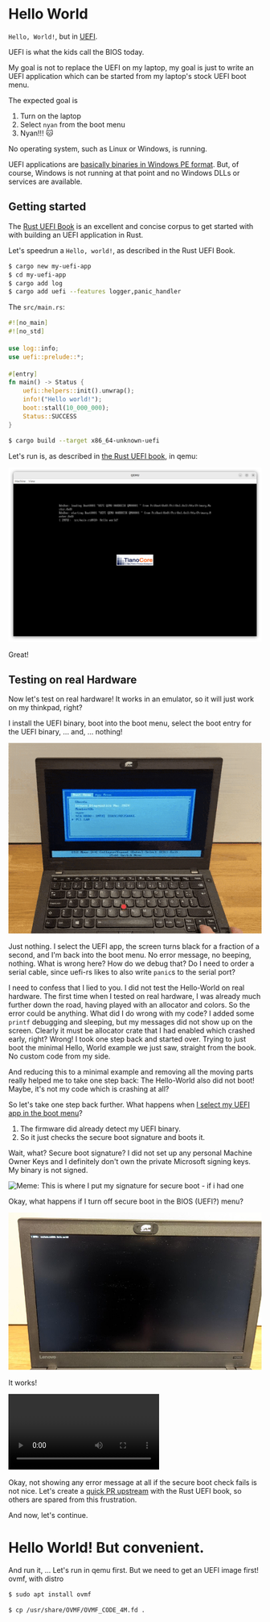 # Hello World

`Hello, World!`, but in [UEFI](https://en.wikipedia.org/wiki/UEFI).

UEFI is what the kids call the BIOS today.

My goal is not to replace the UEFI on my laptop, my goal is just to write an UEFI application which can be started from my laptop's stock UEFI boot menu.

The expected goal is

1. Turn on the laptop
2. Select `nyan` from the boot menu
3. Nyan!!! :cat:

No operating system, such as Linux or Windows, is running.

UEFI applications are [basically binaries in Windows PE format](https://wiki.osdev.org/UEFI#Binary_Format).
But, of course, Windows is not running at that point and no Windows DLLs or services are available.

## Getting started

The [Rust UEFI Book](https://rust-osdev.github.io/uefi-rs/) is an excellent and concise corpus to get started with with building an UEFI application in Rust.

Let's speedrun a `Hello, world!`, as described in the Rust UEFI Book.

```bash
$ cargo new my-uefi-app
$ cd my-uefi-app
$ cargo add log
$ cargo add uefi --features logger,panic_handler
```

The `src/main.rs`:

```rust
#![no_main]
#![no_std]

use log::info;
use uefi::prelude::*;

#[entry]
fn main() -> Status {
    uefi::helpers::init().unwrap();
    info!("Hello world!");
    boot::stall(10_000_000);
    Status::SUCCESS
}
```

```bash
$ cargo build --target x86_64-unknown-uefi
```

Let's run is, as described in [the Rust UEFI book](https://rust-osdev.github.io/uefi-rs/tutorial/vm.html), in qemu:

![running Hello, World in qemu](img/qemu.png)

Great!


## Testing on real Hardware

Now let's test on real hardware!
It works in an emulator, so it will just work on my thinkpad, right?

I install the UEFI binary, boot into the boot menu, select the boot entry for the UEFI binary, ... and, ... nothing!

![selecting and running the application, but nothing happens](img/hello_world_secureboot.gif)

<!--
<video src="https://github.com/user-attachments/assets/80e30647-7129-43c1-b4b5-95985fba8be7" controls>
</video>
-->

Just nothing.
I select the UEFI app, the screen turns black for a fraction of a second, and I'm back into the boot menu.
No error message, no beeping, nothing.
What is wrong here?
How do we debug that?
Do I need to order a serial cable, since uefi-rs likes to also write `panic`s to the serial port?

I need to confess that I lied to you.
I did not test the Hello-World on real hardware.
The first time when I tested on real hardware, I was already much further down the road, having played with an allocator and colors.
So the error could be anything.
What did I do wrong with my code?
I added some `printf` debugging and sleeping, but my messages did not show up on the screen.
Clearly it must be allocator crate that I had enabled which crashed early, right?
Wrong!
I took one step back and started over.
Trying to just boot the minimal Hello, World example we just saw, straight from the book.
No custom code from my side.

And reducing this to a minimal example and removing all the moving parts really helped me to take one step back:
The Hello-World also did not boot!
Maybe, it's not my code which is crashing at all?

So let's take one step back further.
What happens when [I select my UEFI app in the boot menu](https://en.wikipedia.org/wiki/UEFI#Booting)?

1. The firmware did already detect my UEFI binary.
2. So it just checks the secure boot signature and boots it.

Wait, what?
Secure boot signature?
I did not set up any personal Machine Owner Keys and I definitely don't own the private Microsoft signing keys.
My binary is not signed.

![Meme: This is where I put my signature for secure boot - if i had one](https://i.imgflip.com/9ag5ym.jpg)

Okay, what happens if I turn off secure boot in the BIOS (UEFI?) menu?

![Hello World shown on my Thinkpad X260](img/hello_world_nosecureboot.jpg)

It works!

<video src="https://github.com/user-attachments/assets/f7c139e6-0343-439d-ae5a-8d5cf65c8850" controls>
</video>

Okay, not showing any error message at all if the secure boot check fails is not nice.
Let's create a [quick PR upstream](https://github.com/rust-osdev/uefi-rs/pull/1468) with the Rust UEFI book, so others are spared from this frustration.

And now, let's continue.

# Hello World! But convenient.



And run it, ...
Let's run in qemu first.
But we need to get an UEFI image first!
ovmf, with distro

```bash
$ sudo apt install ovmf
```

```
$ cp /usr/share/OVMF/OVMF_CODE_4M.fd .
```
